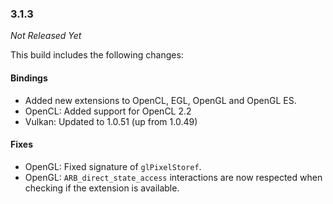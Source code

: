 ### 3.1.3

_Not Released Yet_

This build includes the following changes:

#### Bindings

- Added new extensions to OpenCL, EGL, OpenGL and OpenGL ES. 
- OpenCL: Added support for OpenCL 2.2
- Vulkan: Updated to 1.0.51 (up from 1.0.49)

#### Fixes

- OpenGL: Fixed signature of `glPixelStoref`.
- OpenGL: `ARB_direct_state_access` interactions are now respected when checking if the extension is available.